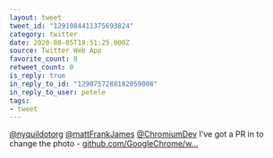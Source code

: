 ```yaml
---
layout: tweet
tweet_id: "1291084411375693824"
category: twitter
date: 2020-08-05T18:51:25.000Z
source: Twitter Web App
favorite_count: 0
retweet_count: 0
is_reply: true
in_reply_to_id: "1290757288182059008"
in_reply_to_user: petele
tags:
- tweet
---
```


[@nyquildotorg](https://twitter.com/@nyquildotorg) [@mattFrankJames](https://twitter.com/@mattFrankJames) [@ChromiumDev](https://twitter.com/@ChromiumDev) I've got a PR in to change the photo - [github.com/GoogleChrome/w…](https://github.com/GoogleChrome/web.dev/pull/3640)
